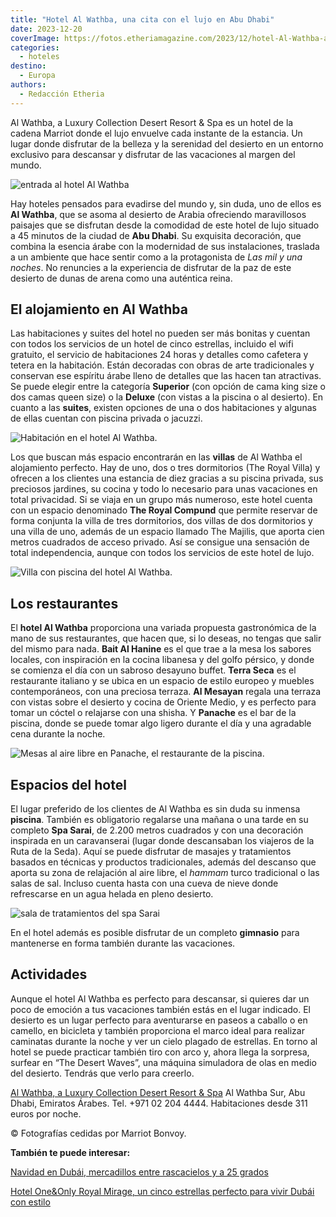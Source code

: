 ```yaml
---
title: "Hotel Al Wathba, una cita con el lujo en Abu Dhabi"
date: 2023-12-20
coverImage: https://fotos.etheriamagazine.com/2023/12/hotel-Al-Wathba-abu-dhabi-piscina.jpg
categories: 
  - hoteles
destino: 
  - Europa
authors: 
  - Redacción Etheria
---
```


Al Wathba, a Luxury Collection Desert Resort & Spa es un hotel de la cadena Marriot 
donde el lujo envuelve cada instante de la estancia. Un lugar donde disfrutar de la 
belleza y la serenidad del desierto en un entorno exclusivo para descansar y disfrutar 
de las vacaciones al margen del mundo. 

![entrada al hotel Al Wathba](https://fotos.etheriamagazine.com/2023/12/hotel-Al-Wathba-abu-dhabi-desert-camp.jpg "La ambientación de Al Wathba hace de este hotel un auténtico oasis.")

Hay hoteles pensados para evadirse del mundo y, sin duda, uno de ellos es **Al Wathba**, 
que se asoma al desierto de Arabia ofreciendo maravillosos paisajes que se disfrutan 
desde la comodidad de este hotel de lujo situado a 45 minutos de la ciudad de **Abu 
Dhabi**. Su exquisita decoración, que combina la esencia árabe con la modernidad de sus 
instalaciones, traslada a un ambiente que hace sentir como a la protagonista de _Las mil 
y una noches_. No renuncies a la experiencia de disfrutar de la paz de este desierto de 
dunas de arena como una auténtica reina. 

## El alojamiento en Al Wathba

Las habitaciones y suites del hotel no pueden ser más bonitas y cuentan con todos los 
servicios de un hotel de cinco estrellas, incluido el wifi gratuito, el servicio de 
habitaciones 24 horas y detalles como cafetera y tetera en la habitación. Están 
decoradas con obras de arte tradicionales y conservan ese espíritu árabe lleno de 
detalles que las hacen tan atractivas. Se puede elegir entre la categoría **Superior** 
(con opción de cama king size o dos camas queen size) o la **Deluxe** (con vistas a la 
piscina o al desierto). En cuanto a las **suites**, existen opciones de una o dos 
habitaciones y algunas de ellas cuentan con piscina privada o jacuzzi. 

![Habitación en el hotel Al Wathba.](https://fotos.etheriamagazine.com/2023/12/hotel-Al-Wathba-abu-dhabi-habitacion.jpg "Habitación en el hotel Al Wathba.")

Los que buscan más espacio encontrarán en las **villas** de Al Wathba el alojamiento 
perfecto. Hay de uno, dos o tres dormitorios (The Royal Villa) y ofrecen a los clientes 
una estancia de diez gracias a su piscina privada, sus preciosos jardines, su cocina y 
todo lo necesario para unas vacaciones en total privacidad. Si se viaja en un grupo más 
numeroso, este hotel cuenta con un espacio denominado **The Royal Compund** que permite 
reservar de forma conjunta la villa de tres dormitorios, dos villas de dos dormitorios y 
una villa de uno, además de un espacio llamado The Majilis, que aporta cien metros 
cuadrados de acceso privado. Así se consigue una sensación de total independencia, 
aunque con todos los servicios de este hotel de lujo. 

![Villa con piscina del hotel Al Wathba.](https://fotos.etheriamagazine.com/2023/12/hotel-Al-Wathba-villa-exterior.jpg "Villa con piscina del hotel Al Wathba.")

## Los restaurantes

El **hotel Al Wathba** proporciona una variada propuesta gastronómica de la mano de sus 
restaurantes, que hacen que, si lo deseas, no tengas que salir del mismo para nada. 
**Bait Al Hanine** es el que trae a la mesa los sabores locales, con inspiración en la 
cocina libanesa y del golfo pérsico, y donde se comienza el día con un sabroso desayuno 
buffet. **Terra Seca** es el restaurante italiano y se ubica en un espacio de estilo 
europeo y muebles contemporáneos, con una preciosa terraza. **Al Mesayan** regala una 
terraza con vistas sobre el desierto y cocina de Oriente Medio, y es perfecto para tomar 
un cóctel o relajarse con una shisha. Y **Panache** es el bar de la piscina, donde se 
puede tomar algo ligero durante el día y una agradable cena durante la noche. 

![Mesas al aire libre en Panache, el restaurante de la piscina.](https://fotos.etheriamagazine.com/2023/12/hotel-Al-Wathba-restaurante.jpg "Mesas al aire libre en Panache, el restaurante de la piscina.")

## Espacios del hotel

El lugar preferido de los clientes de Al Wathba es sin duda su inmensa **piscina**. 
También es obligatorio regalarse una mañana o una tarde en su completo **Spa Sarai**, de 
2.200 metros cuadrados y con una decoración inspirada en un caravanserai (lugar donde 
descansaban los viajeros de la Ruta de la Seda). Aquí se puede disfrutar de masajes y 
tratamientos basados en técnicas y productos tradicionales, además del descanso que 
aporta su zona de relajación al aire libre, el _hammam_ turco tradicional o las salas de 
sal. Incluso cuenta hasta con una cueva de nieve donde refrescarse en un agua helada en 
pleno desierto. 

![sala de tratamientos del spa Sarai](https://fotos.etheriamagazine.com/2023/12/hotel-Al-Wathba-abu-dhabi-spa.jpg "Spa Sarai.")

En el hotel además es posible disfrutar de un completo **gimnasio** para mantenerse en 
forma también durante las vacaciones. 

## Actividades

Aunque el hotel Al Wathba es perfecto para descansar, si quieres dar un poco de emoción 
a tus vacaciones también estás en el lugar indicado. El desierto es un lugar perfecto 
para aventurarse en paseos a caballo o en camello, en bicicleta y también proporciona el 
marco ideal para realizar caminatas durante la noche y ver un cielo plagado de 
estrellas. En torno al hotel se puede practicar también tiro con arco y, ahora llega la 
sorpresa, surfear en “The Desert Waves”, una máquina simuladora de olas en medio del 
desierto. Tendrás que verlo para creerlo. 

[Al Wathba, a Luxury Collection Desert Resort & 
Spa](https://www.marriott.com/en-us/hotels/auhlc-al-wathba-a-luxury-collection-desert-resort-and-spa-abu-dhabi/overview/) 
Al Wathba Sur, Abu Dhabi, Emiratos Árabes. Tel. +971 02 204 4444. Habitaciones desde 311 
euros por noche. 

© Fotografías cedidas por Marriot Bonvoy. 

**También te puede interesar:** 

[Navidad en Dubái, mercadillos entre rascacielos y a 25 
grados](https://etheriamagazine.com/2023/12/08/agenda-navidad-dubai/) 

[Hotel One&Only Royal Mirage, un cinco estrellas perfecto para vivir Dubái con 
estilo](https://etheriamagazine.com/2022/02/04/hotel-lujo-one-only-royal-mirage-dubai/)
